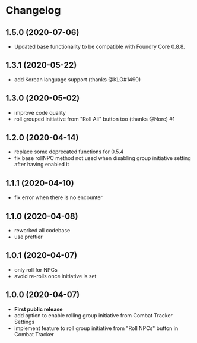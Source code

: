 # Changelog

## 1.5.0 (2020-07-06)

- Updated base functionality to be compatible with Foundry Core 0.8.8. 

## 1.3.1 (2020-05-22)

- add Korean language support (thanks @KLO#1490)

## 1.3.0 (2020-05-02)

- improve code quality
- roll grouped initiative from "Roll All" button too (thanks @Norc) #1

## 1.2.0 (2020-04-14)

- replace some deprecated functions for 0.5.4
- fix base rollNPC method not used when disabling group initiative setting after having enabled it

## 1.1.1 (2020-04-10)

- fix error when there is no encounter

## 1.1.0 (2020-04-08)

- reworked all codebase
- use prettier

## 1.0.1 (2020-04-07)

- only roll for NPCs
- avoid re-rolls once initiative is set

## 1.0.0 (2020-04-07)

- **First public release**
- add option to enable rolling group initiative from Combat Tracker Settings
- implement feature to roll group initiative from "Roll NPCs" button in Combat Tracker
